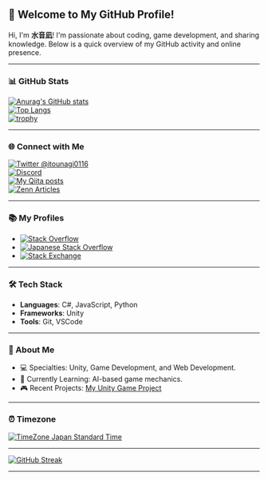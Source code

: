 ## 🌟 Welcome to My GitHub Profile!

Hi, I'm **水音凪**! I'm passionate about coding, game development, and sharing knowledge. Below is a quick overview of my GitHub activity and online presence.

---

### 📊 GitHub Stats
[![Anurag's GitHub stats](https://github-readme-stats.vercel.app/api?username=itounagi0116)](https://github.com/anuraghazra/github-readme-stats)  
[![Top Langs](https://github-readme-stats.vercel.app/api/top-langs/?username=itounagi0116)](https://github.com/anuraghazra/github-readme-stats)  
[![trophy](https://github-profile-trophy.vercel.app/?username=itounagi0116)](https://github.com/ryo-ma/github-profile-trophy)  

---

### 🌐 Connect with Me
[![Twitter @itounagi0116](https://img.shields.io/twitter/follow/itounagi0116?label=Twitter&logo=twitter&style=flat)](https://twitter.com/itounagi0116)  
[![Discord](https://img.shields.io/discord/597133335243784192.svg?color=7289DA&logo=discord&logoColor=fff)](https://discord.gg/dCYtshJYvs)  
[![My Qiita posts](https://qiita-badge.apiapi.app/s/itounagi0116/posts.svg)](http://qiita.com/itounagi0116)  
[![Zenn Articles](https://img.shields.io/badge/Zenn-Profile-blue?style=flat&logo=zenn)](https://zenn.dev/itounagi0116)

---

### 📚 My Profiles
- [![Stack Overflow](https://img.shields.io/badge/Stack%20Overflow-18111326-orange?style=flat)](https://stackoverflow.com/users/18111326/%e6%b0%b4%e9%9f%b3%e5%87%aa)  
- [![Japanese Stack Overflow](https://img.shields.io/badge/Japanese%20Stack%20Overflow-63998-brightgreen?style=flat)](https://ja.stackoverflow.com/users/63998/%e6%b0%b4%e9%9f%b3%e5%87%aa)  
- [![Stack Exchange](https://img.shields.io/badge/Stack%20Exchange-24145687-blue?style=flat)](https://stackexchange.com/users/24145687/%e6%b0%b4%e9%9f%b3%e5%87%aa)

---

### 🛠️ Tech Stack
- **Languages**: C#, JavaScript, Python
- **Frameworks**: Unity
- **Tools**: Git, VSCode

---

### 🚀 About Me
- 💻 Specialties: Unity, Game Development, and Web Development.
- 🌱 Currently Learning: AI-based game mechanics.
- 🎮 Recent Projects: [My Unity Game Project](#)

---

### ⏰ Timezone
[![TimeZone Japan Standard Time](https://img.shields.io/badge/TimeZone-Japan%20Standard%20Time-ccc)](https://time.is/JST)

---

[![GitHub Streak](https://github-readme-streak-stats.herokuapp.com?user=itounagi0116&theme=tokyonight)](https://git.io/streak-stats)

---